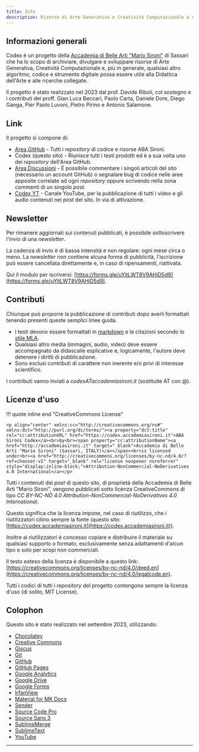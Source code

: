 ```yaml
---
title: Info
description: Risorse di Arte Generativa e Creatività Computazionale a cura della Accademia di Belle Arti "Mario Sironi" di Sassari.
---
```

## Informazioni generali

Codex è un progetto della [Accademia di Belle Arti "Mario Sironi"](http://accademiasironi.it) di Sassari che ha lo scopo di archiviare, divulgare e sviluppare risorse di Arte Generativa, Creatività Computazionale e, più in generale, qualsiasi altro algoritmo, codice e strumento digitale possa essere utile alla Didattica dell'Arte e alle ricerche collegate.

Il progetto è stato realizzato nel 2023 dal prof. Davide Riboli, col sostegno e i contributi dei proff. Gian Luca Beccari, Paolo Carta, Daniele Dore, Diego Ganga, Pier Paolo Luvoni, Pietro Pirino e Antonio Salamone.

## Link

Il progetto si compone di:

- [Area GitHub](https://github.com/ABA-Sironi-Codex) - Tutti i _repository_ di codice e risorse ABA Sironi.
- Codex (questo sito) - Riunisce tutti i testi prodotti ed è a sua volta uno dei _repository_ dell'Area GitHub.
- [Area Discussioni](https://github.com/orgs/ABA-Sironi-Codex/discussions) - È possibile commentare i singoli articoli del sito (necessario un account GitHub) o segnalare bug di codice nelle aree apposite correlate ad ogni _repository_ oppure scrivendo nella zona commenti di un singolo _post_.
- [Codex YT](https://www.youtube.com/@Codex-ABA-Sironi) - Canale YouTube, per la pubblicazione di tutti i video e gli audio contenuti nei post del sito. In via di attivazione.

## Newsletter

Per rimanere aggiornati sui contenuti pubblicati, è possibile sottoscrivere l'invio di una _newsletter_.

La cadenza di invio è di bassa intensità e non regolare: ogni mese circa o meno. La _newsletter_ non contiene alcuna forma di pubblicità, l'iscrizione può essere cancellata direttamente e, in caso di ripensamenti, riattivata.

Qui il modulo per iscriversi: [https://forms.gle/uYitLWT8V9AHiD5d9](https://forms.gle/uYitLWT8V9AHiD5d9).

## Contributi

Chiunque può proporre la pubblicazione di contributi dopo averli formattati tenendo presenti queste semplici linee guida.

- I testi devono essere formattati in [markdown](https://www.markdownguide.org/) e le citazioni secondo lo [stile MLA](https://library.nic.bc.ca/c.php?g=726538&p=5207740).
- Qualsiasi altro media (immagini, audio, video) deve essere accompagnato da didascalie esplicative e, logicamente, l'autore deve detenere i diritti di pubblicazione.
- Sono esclusi contributi di carattere non inerente e/o privi di interesse scientifico. 

I contributi vanno inviati a _codexATaccademiasironi.it_ (sostituite AT con @).

## Licenze d'uso

!!! quote inline end "CreativeCommons License"

 	<p align="center" xmlns:cc="http://creativecommons.org/ns#" xmlns:dct="http://purl.org/dc/terms/"><a property="dct:title" rel="cc:attributionURL" href="https://codex.accademiasironi.it">ABA Sironi Codex</a><br>by<br><span property="cc:attributionName"><a href="http://accademiasironi.it" target="_blank">Accademia di Belle Arti "Mario Sironi" (Sassari, ITALY)</a></span><br>is licensed under<br><a href="http://creativecommons.org/licenses/by-nc-nd/4.0/?ref=chooser-v1" target="_blank" rel="license noopener noreferrer" style="display:inline-block;">Attribution-NonCommercial-NoDerivatives 4.0 International</a></p> 

Tutti i contenuti dei _post_ di questo sito, di proprietà della Accademia di Belle Arti "Mario Sironi", vengono pubblicati sotto licenza CreativeCommons di tipo _CC BY-NC-ND 4.0 Attribution-NonCommercial-NoDerivatives 4.0 International_.

Questo significa che la licenza impone, nel caso di riutilizzo, che i riutilizzatori citino sempre la fonte (questo sito: [https://codex.accademiasironi.it](https://codex.accademiasironi.it)).

Inoltre ai riutilizzatori è concesso copiare e distribuire il materiale su qualsiasi supporto o formato, esclusivamente senza adattamenti d'alcun tipo e solo per scopi non commerciali.

Il testo esteso della licenza è disponibile a questo link: [https://creativecommons.org/licenses/by-nc-nd/4.0/deed.en](https://creativecommons.org/licenses/by-nc-nd/4.0/legalcode.en).

Tutti i codici di tutti i _repository_ del progetto contengono sempre la licenza d'uso (di solito, MIT License).

## Colophon

Questo sito è stato realizzato nel settembre 2023, utilizzando:

- [Chocolatey](https://chocolatey.org/)
- [Creative Commons](https://creativecommons.org/)
- [Giscus](https://giscus.app)
- [Git](https://git-scm.com/)
- [GitHub](https://github.com/)
- [GitHub Pages](https://pages.github.com/)
- [Google Analytics](https://analytics.google.com/)
- [Google Drive](https://drive.google.com)
- [Google Forms](https://www.google.it/intl/it/forms/about/)
- [IrfanView](https://www.irfanview.com/)
- [Material for MK Docs](https://squidfunk.github.io/mkdocs-material/)
- [Sender](https://sender.net)
- [Source Code Pro](https://fonts.google.com/specimen/Source+Code+Pro)
- [Source Sans 3](https://fonts.google.com/specimen/Source+Sans+3)
- [SublimeMerge](https://www.sublimemerge.com/)
- [SublimeText](https://www.sublimetext.com/)
- [YouTube](https://youtube.com)

---